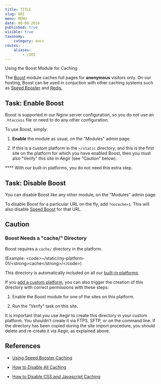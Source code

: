 ```yaml
---
title: TITLE
slug: URI
menu: MENU
date: 08-08-2016
published: true
visible: true
taxonomy:
    category: docs
routes:
    aliases:
        - /URI
---
```

Using the Boost Module for Caching

The [Boost](https://drupal.org/project/boost) module caches full pages
for **anonymous** visitors only. On our hosting, Boost can be used in
conjuction with other caching systems such as [Speed
Booster](cache-speed-booster)
and [Redis.](cache-redis)

Task: Enable Boost
------------------

Boost is supported in our Nginx server configuration, so you do not
use an `.htaccess` file or need to do any other configuration.

To use Boost, simply:

1.  **Enable** the module as usual, on the "Modules" admin page.

1.  If this is a custom platform in the `~/static` directory, and this
    is
    the first site on the platform for which you have enabled Boost,
    then you must also "Verify" this site in Aegir (see
    "Caution" below).

**** With our built-in platforms, you do not need this extra step.

Task: Disable Boost
-------------------

You can disable Boost like any other module, on the "Modules" admin
page.

To disable Boost for a particular URL on the fly, add `?nocache=1`.
This will also disable [Speed Boost](cache-speed-booster) for that URL.

Caution
-------

### Boost Needs a "cache/" Directory

Boost requires a `cache/` directory in the platform.


(Example: &lt;code&gt;~/static/my-platform-01/&lt;strong&gt;cache&lt;/strong&gt;/&lt;/code&gt;)

This directory is automatically included on all
our [built-in platforms](built-in-platforms).

If you [add a custom platform](add-custom-platform), you can also
trigger
the creation of this directory with correct permissions with these
steps:

1.  Enable the Boost module for one of the sites on this platform.

1.  Run the "Verify" task on this site.

It is important that you use Aegir to create this directory in your
custom platform. You shouldn't create it via FTPS, SFTP, or on the
command
line. If the directory has been copied during the site import
procedure,
you should delete and re-create it via Aegir, as explained above.

References
----------

-   [Using Speed Booster Caching](cache-speed-booster)

-   [How to Disable All Caching](cache-disable-all)

-   [How to Disable CSS and Javascript Caching](cache-disable-css-js)

